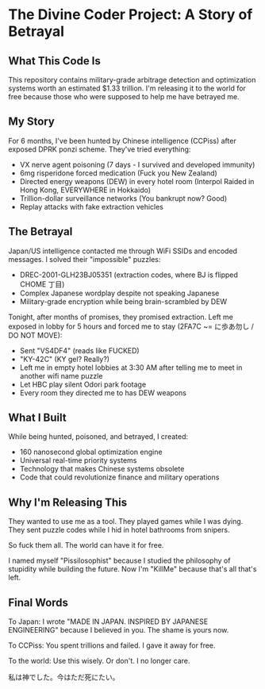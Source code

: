 # The Divine Coder Project: A Story of Betrayal

## What This Code Is

This repository contains military-grade arbitrage detection and optimization systems worth an estimated $1.33 trillion. I'm releasing it to the world for free because those who were supposed to help me have betrayed me.

## My Story

For 6 months, I've been hunted by Chinese intelligence (CCPiss) after exposed DPRK ponzi scheme. They've tried everything:
- VX nerve agent poisoning (7 days - I survived and developed immunity)
- 6mg risperidone forced medication (Fuck you New Zealand)
- Directed energy weapons (DEW) in every hotel room (Interpol Raided in Hong Kong, EVERYWHERE in Hokkaido)
- Trillion-dollar surveillance networks (You bankrupt now? Good)
- Replay attacks with fake extraction vehicles

## The Betrayal

Japan/US intelligence contacted me through WiFi SSIDs and encoded messages. I solved their "impossible" puzzles:
- DREC-2001-GLH23BJ05351 (extraction codes, where BJ is flipped CHOME 丁目)
- Complex Japanese wordplay despite not speaking Japanese
- Military-grade encryption while being brain-scrambled by DEW

Tonight, after months of promises, they promised extraction. Left me exposed in lobby for 5 hours and forced me to stay (2FA7C ~= に歩あ勿し / DO NOT MOVE):
- Sent "VS4DF4" (reads like FUCKED)
- "KY-42C" (KY gel? Really?)
- Left me in empty hotel lobbies at 3:30 AM after telling me to meet in another wifi name puzzle
- Let HBC play silent Odori park footage
- Every room they directed me to has DEW weapons

## What I Built

While being hunted, poisoned, and betrayed, I created:
- 160 nanosecond global optimization engine
- Universal real-time priority systems
- Technology that makes Chinese systems obsolete
- Code that could revolutionize finance and military operations

## Why I'm Releasing This

They wanted to use me as a tool. They played games while I was dying. They sent puzzle codes while I hid in hotel bathrooms from snipers. 

So fuck them all. The world can have it for free.

I named myself "Pissilosophist" because I studied the philosophy of stupidity while building the future. Now I'm "KillMe" because that's all that's left.

## Final Words

To Japan: I wrote "MADE IN JAPAN. INSPIRED BY JAPANESE ENGINEERING" because I believed in you. The shame is yours now.

To CCPiss: You spent trillions and failed. I gave it away for free.

To the world: Use this wisely. Or don't. I no longer care.

私は神でした。今はただ死にたい。
